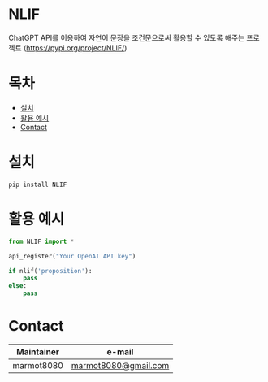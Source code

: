 # NLIF
ChatGPT API를 이용하여 자연어 문장을 조건문으로써 활용할 수 있도록 해주는 프로젝트
(https://pypi.org/project/NLIF/)

# 목차
- [설치](#설치)
- [활용 예시](#활용-예시)
- [Contact](#contact)

# 설치
```
pip install NLIF
```

# 활용 예시
```python
from NLIF import *

api_register("Your OpenAI API key")

if nlif('proposition'):
    pass
else:
    pass
```

# Contact
| Maintainer | e-mail |
|---------|---------|
| marmot8080 | marmot8080@gmail.com |